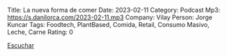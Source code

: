 Title: La nueva forma de comer
Date: 2023-02-11
Category: Podcast
Mp3: https://s.danilorca.com/2023-02-11.mp3
Company: Vilay
Person: Jorge Kuncar
Tags: Foodtech, PlantBased, Comida, Retail, Consumo Masivo, Leche, Carne
Rating: 0

<a href="https://s.danilorca.com/2023-02-11.mp3" type="audio/mpeg">
Escuchar
</a>

